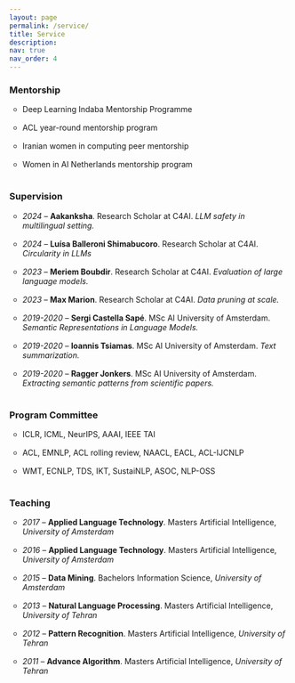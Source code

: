 ```yaml
---
layout: page
permalink: /service/
title: Service
description: 
nav: true
nav_order: 4
---
```



<section>
<h3>Mentorship</h3>
<ul style="list-style-type:circle">
<li style="padding-bottom: 16px;">Deep Learning Indaba Mentorship Programme</li>
<li style="padding-bottom: 16px;">ACL year-round mentorship program</li>
<li style="padding-bottom: 16px;">Iranian women in computing peer mentorship</li>
<li style="padding-bottom: 16px;">Women in AI Netherlands mentorship program</li>
</ul>
</section>

<section>
<h3>Supervision</h3>
<ul style="list-style-type:circle">
<li style="padding-bottom: 16px;"><em>2024 </em> &ndash; <b>Aakanksha</b>. Research Scholar at C4AI. <em>LLM safety in multilingual setting.</em></li>
<li style="padding-bottom: 16px;"><em>2024 </em> &ndash; <b>Luísa Balleroni Shimabucoro</b>. Research Scholar at C4AI. <em>Circularity in LLMs</em></li>

<li style="padding-bottom: 16px;"><em>2023 </em> &ndash; <b>Meriem Boubdir</b>. Research Scholar at C4AI. <em>Evaluation of large language models.</em></li>
<li style="padding-bottom: 16px;"><em>2023 </em> &ndash; <b>Max Marion</b>. Research Scholar at C4AI. <em>Data pruning at scale.</em></li>
<li style="padding-bottom: 16px;"><em>2019-2020 </em> &ndash; <b>Sergi Castella Sapé</b>. MSc AI University of Amsterdam. <em>Semantic Representations in  Language Models.</em> </li>
<li style="padding-bottom: 16px;"><em>2019-2020 </em> &ndash; <b>Ioannis Tsiamas</b>. MSc AI University of Amsterdam. <em>Text summarization.</em> </li>
<li style="padding-bottom: 16px;"><em>2019-2020 </em> &ndash; <b>Ragger Jonkers</b>. MSc AI University of Amsterdam. <em>Extracting semantic patterns from scientific papers.</em> </li>
</ul>
</section>

<section>
<h3>Program Committee</h3>
<ul style="list-style-type:circle">
<li style="padding-bottom: 16px;">ICLR, ICML, NeurIPS, AAAI, IEEE TAI</li>
<li style="padding-bottom: 16px;">ACL, EMNLP, ACL rolling review, NAACL, EACL, ACL-IJCNLP</li>
<li style="padding-bottom: 16px;">WMT, ECNLP, TDS, IKT, SustaiNLP, ASOC, NLP-OSS</li>
</ul>
</section>

<section>
<h3>Teaching</h3>
<ul style="list-style-type:circle">
<li style="padding-bottom: 16px;"> <em>2017</em> &ndash; <b>Applied Language Technology</b>. Masters Artificial Intelligence, <em>University of Amsterdam</em> </li>
<li style="padding-bottom: 16px;"> <em>2016</em> &ndash; <b>Applied Language Technology</b>. Masters Artificial Intelligence, <em>University of Amsterdam</em> </li>
<li style="padding-bottom: 16px;"> <em>2015</em> &ndash; <b>Data Mining</b>. Bachelors Information Science, <em>University of Amsterdam</em> </li>
<li style="padding-bottom: 16px;"> <em>2013</em> &ndash; <b>Natural Language Processing</b>. Masters Artificial Intelligence, <em>University of Tehran</em> </li>
<li style="padding-bottom: 16px;"> <em>2012</em> &ndash; <b>Pattern Recognition</b>. Masters Artificial Intelligence, <em>University of Tehran</em></li>
<li style="padding-bottom: 16px;"> <em>2011</em> &ndash; <b>Advance Algorithm</b>. Masters Artificial Intelligence, <em>University of Tehran</em></li>
</ul>
</section>